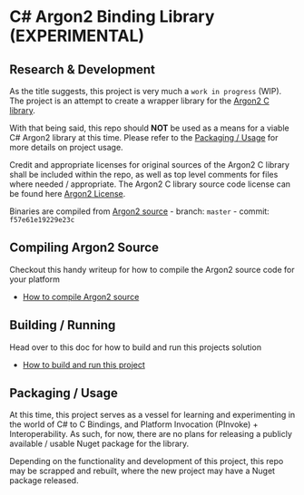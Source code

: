# C# Argon2 Binding Library (EXPERIMENTAL)

## Research & Development

As the title suggests, this project is very much a `work in progress` (WIP). The project is an attempt to create a
wrapper library for the [Argon2 C library](https://github.com/P-H-C/phc-winner-argon2).

With that being said, this repo should **NOT** be used as a means for a viable C# Argon2 library at this time. Please
refer to the [Packaging / Usage](#packaging--usage) for more details on project usage.

Credit and appropriate licenses for original sources of the Argon2 C library shall be included within the repo, as well
as top level comments for files where needed / appropriate. The Argon2 C library source code license can be found
here [Argon2 License](ARGON2_LICENSE.txt).

Binaries are compiled from [Argon2 source](https://github.com/P-H-C/phc-winner-argon2) - branch: `master` - commit: `f57e61e19229e23c`

## Compiling Argon2 Source

Checkout this handy writeup for how to compile the Argon2 source code for your platform
- [How to compile Argon2 source](docs/CompilingArgon2Source.md)

## Building / Running

Head over to this doc for how to build and run this projects solution
- [How to build and run this project](docs/BuildingAndRunningProject.md)

## Packaging / Usage

At this time, this project serves as a vessel for learning and experimenting in the world of C# to C Bindings, and
Platform Invocation (PInvoke) + Interoperability. As such, for now, there are no plans for releasing a publicly
available / usable Nuget package for the library.

Depending on the functionality and development of this project, this repo may be scrapped and rebuilt, where the new
project may have a Nuget package released.